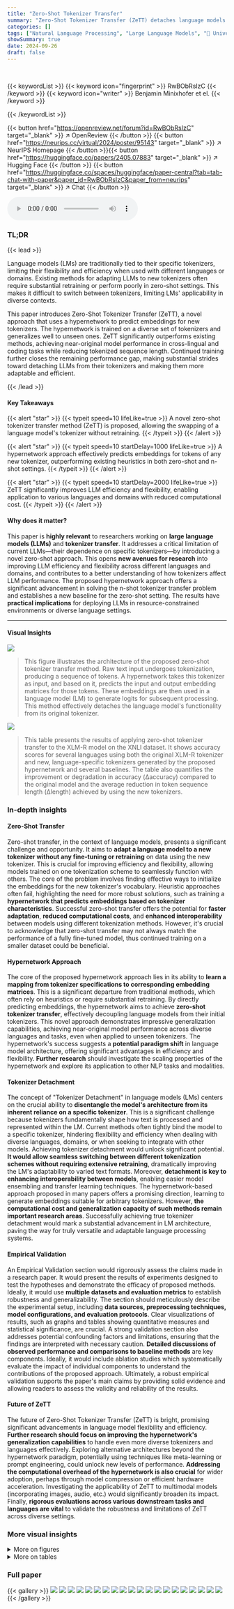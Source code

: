 ```yaml
---
title: "Zero-Shot Tokenizer Transfer"
summary: "Zero-Shot Tokenizer Transfer (ZeTT) detaches language models from their tokenizers via a hypernetwork, enabling efficient on-the-fly tokenizer swapping without retraining, significantly improving LLM ..."
categories: []
tags: ["Natural Language Processing", "Large Language Models", "🏢 University of Cambridge",]
showSummary: true
date: 2024-09-26
draft: false
---
```


<br>

{{< keywordList >}}
{{< keyword icon="fingerprint" >}} RwBObRsIzC {{< /keyword >}}
{{< keyword icon="writer" >}} Benjamin Minixhofer et el. {{< /keyword >}}
 
{{< /keywordList >}}

{{< button href="https://openreview.net/forum?id=RwBObRsIzC" target="_blank" >}}
↗ OpenReview
{{< /button >}}
{{< button href="https://neurips.cc/virtual/2024/poster/95143" target="_blank" >}}
↗ NeurIPS Homepage
{{< /button >}}{{< button href="https://huggingface.co/papers/2405.07883" target="_blank" >}}
↗ Hugging Face
{{< /button >}}
{{< button href="https://huggingface.co/spaces/huggingface/paper-central?tab=tab-chat-with-paper&paper_id=RwBObRsIzC&paper_from=neurips" target="_blank" >}}
↗ Chat
{{< /button >}}



<audio controls>
    <source src="https://ai-paper-reviewer.com/RwBObRsIzC/podcast.wav" type="audio/wav">
    Your browser does not support the audio element.
</audio>


### TL;DR


{{< lead >}}

Language models (LMs) are traditionally tied to their specific tokenizers, limiting their flexibility and efficiency when used with different languages or domains.  Existing methods for adapting LLMs to new tokenizers often require substantial retraining or perform poorly in zero-shot settings. This makes it difficult to switch between tokenizers, limiting LMs' applicability in diverse contexts. 

This paper introduces Zero-Shot Tokenizer Transfer (ZeTT), a novel approach that uses a hypernetwork to predict embeddings for new tokenizers. The hypernetwork is trained on a diverse set of tokenizers and generalizes well to unseen ones. ZeTT significantly outperforms existing methods, achieving near-original model performance in cross-lingual and coding tasks while reducing tokenized sequence length.  Continued training further closes the remaining performance gap, making substantial strides toward detaching LLMs from their tokenizers and making them more adaptable and efficient.

{{< /lead >}}


#### Key Takeaways

{{< alert "star" >}}
{{< typeit speed=10 lifeLike=true >}} A novel zero-shot tokenizer transfer method (ZeTT) is proposed, allowing the swapping of a language model's tokenizer without retraining. {{< /typeit >}}
{{< /alert >}}

{{< alert "star" >}}
{{< typeit speed=10 startDelay=1000 lifeLike=true >}} A hypernetwork approach effectively predicts embeddings for tokens of any new tokenizer, outperforming existing heuristics in both zero-shot and n-shot settings. {{< /typeit >}}
{{< /alert >}}

{{< alert "star" >}}
{{< typeit speed=10 startDelay=2000 lifeLike=true >}} ZeTT significantly improves LLM efficiency and flexibility, enabling application to various languages and domains with reduced computational cost. {{< /typeit >}}
{{< /alert >}}

#### Why does it matter?
This paper is **highly relevant** to researchers working on **large language models (LLMs)** and **tokenizer transfer**.  It addresses a critical limitation of current LLMs—their dependence on specific tokenizers—by introducing a novel zero-shot approach. This opens **new avenues for research** into improving LLM efficiency and flexibility across different languages and domains, and contributes to a better understanding of how tokenizers affect LLM performance. The proposed hypernetwork approach offers a significant advancement in solving the n-shot tokenizer transfer problem and establishes a new baseline for the zero-shot setting. The results have **practical implications** for deploying LLMs in resource-constrained environments or diverse language settings. 

------
#### Visual Insights



![](https://ai-paper-reviewer.com/RwBObRsIzC/figures_1_1.jpg)

> This figure illustrates the architecture of the proposed zero-shot tokenizer transfer method. Raw text input undergoes tokenization, producing a sequence of tokens.  A hypernetwork takes this tokenizer as input, and based on it, predicts the input and output embedding matrices for those tokens. These embeddings are then used in a language model (LM) to generate logits for subsequent processing. This method effectively detaches the language model's functionality from its original tokenizer.





![](https://ai-paper-reviewer.com/RwBObRsIzC/tables_5_1.jpg)

> This table presents the results of applying zero-shot tokenizer transfer to the XLM-R model on the XNLI dataset.  It shows accuracy scores for several languages using both the original XLM-R tokenizer and new, language-specific tokenizers generated by the proposed hypernetwork and several baselines.  The table also quantifies the improvement or degradation in accuracy (Δaccuracy) compared to the original model and the average reduction in token sequence length (Δlength) achieved by using the new tokenizers.





### In-depth insights


#### Zero-Shot Transfer
Zero-shot transfer, in the context of language models, presents a significant challenge and opportunity.  It aims to **adapt a language model to a new tokenizer without any fine-tuning or retraining** on data using the new tokenizer. This is crucial for improving efficiency and flexibility, allowing models trained on one tokenization scheme to seamlessly function with others.  The core of the problem involves finding effective ways to initialize the embeddings for the new tokenizer's vocabulary.  Heuristic approaches often fail, highlighting the need for more robust solutions, such as training a **hypernetwork that predicts embeddings based on tokenizer characteristics**.  Successful zero-shot transfer offers the potential for **faster adaptation**, **reduced computational costs**, and **enhanced interoperability** between models using different tokenization methods.  However, it's crucial to acknowledge that zero-shot transfer may not always match the performance of a fully fine-tuned model, thus continued training on a smaller dataset could be beneficial.

#### Hypernetwork Approach
The core of the proposed hypernetwork approach lies in its ability to **learn a mapping from tokenizer specifications to corresponding embedding matrices**. This is a significant departure from traditional methods, which often rely on heuristics or require substantial retraining. By directly predicting embeddings, the hypernetwork aims to achieve **zero-shot tokenizer transfer**, effectively decoupling language models from their initial tokenizers.  This novel approach demonstrates impressive generalization capabilities, achieving near-original model performance across diverse languages and tasks, even when applied to unseen tokenizers.  The hypernetwork's success suggests a **potential paradigm shift** in language model architecture, offering significant advantages in efficiency and flexibility.  **Further research** should investigate the scaling properties of the hypernetwork and explore its application to other NLP tasks and modalities.

#### Tokenizer Detachment
The concept of "Tokenizer Detachment" in language models (LMs) centers on the crucial ability to **disentangle the model's architecture from its inherent reliance on a specific tokenizer**.  This is a significant challenge because tokenizers fundamentally shape how text is processed and represented within the LM.  Current methods often tightly bind the model to a specific tokenizer, hindering flexibility and efficiency when dealing with diverse languages, domains, or when seeking to integrate with other models. Achieving tokenizer detachment would unlock significant potential.  **It would allow seamless switching between different tokenization schemes without requiring extensive retraining**, dramatically improving the LM's adaptability to varied text formats. Moreover, **detachment is key to enhancing interoperability between models**, enabling easier model ensembling and transfer learning techniques.  The hypernetwork-based approach proposed in many papers offers a promising direction, learning to generate embeddings suitable for arbitrary tokenizers.  However,  **the computational cost and generalization capacity of such methods remain important research areas**. Successfully achieving true tokenizer detachment would mark a substantial advancement in LM architecture, paving the way for truly versatile and adaptable language processing systems.

#### Empirical Validation
An Empirical Validation section would rigorously assess the claims made in a research paper.  It would present the results of experiments designed to test the hypotheses and demonstrate the efficacy of proposed methods.  Ideally, it would use **multiple datasets and evaluation metrics** to establish robustness and generalizability. The section should meticulously describe the experimental setup, including **data sources, preprocessing techniques, model configurations, and evaluation protocols**. Clear visualizations of results, such as graphs and tables showing quantitative measures and statistical significance, are crucial.  A strong validation section also addresses potential confounding factors and limitations, ensuring that the findings are interpreted with necessary caution. **Detailed discussions of observed performance and comparisons to baseline methods** are key components. Ideally, it would include ablation studies which systematically evaluate the impact of individual components to understand the contributions of the proposed approach.   Ultimately, a robust empirical validation supports the paper's main claims by providing solid evidence and allowing readers to assess the validity and reliability of the results.

#### Future of ZeTT
The future of Zero-Shot Tokenizer Transfer (ZeTT) is bright, promising significant advancements in language model flexibility and efficiency.  **Further research should focus on improving the hypernetwork's generalization capabilities** to handle even more diverse tokenizers and languages effectively.  Exploring alternative architectures beyond the hypernetwork paradigm, potentially using techniques like meta-learning or prompt engineering, could unlock new levels of performance.  **Addressing the computational overhead of the hypernetwork is also crucial** for wider adoption, perhaps through model compression or efficient hardware acceleration. Investigating the applicability of ZeTT to multimodal models (incorporating images, audio, etc.) would significantly broaden its impact.  Finally, **rigorous evaluations across various downstream tasks and languages are vital** to validate the robustness and limitations of ZeTT across diverse settings.


### More visual insights

<details>
<summary>More on figures
</summary>


![](https://ai-paper-reviewer.com/RwBObRsIzC/figures_4_1.jpg)

> The figure illustrates the architecture of the hypernetwork used for zero-shot tokenizer transfer.  The input is a new token from the target tokenizer's vocabulary. This token is first decomposed using the original tokenizer, resulting in a sequence of sub-tokens. These sub-tokens are then embedded using the original model's embedding matrix. This sequence of embeddings is passed through multiple instances of a language model (HLM) within the hypernetwork. Each HLM processes a segment of the input embedding sequence, and finally, the output of the final HLM layer is the new embedding for the original input token.  The process 'amortizes' over the tokenizer by learning to compose the embeddings from the original sub-tokens into a new embedding without explicitly considering the specific tokenization function.


![](https://ai-paper-reviewer.com/RwBObRsIzC/figures_17_1.jpg)

> The figure shows the language modeling loss curves for four different GPT2 model variations across 50,000 training steps.  The variations are:  1. **GPT2:** Standard GPT2 model. 2. **GPT2 (no aux. loss):** GPT2 without the auxiliary loss. 3. **GPT2 (untied):** GPT2 with untied input and output embedding matrices. 4. **GPT2 (untied, no aux. loss):** GPT2 with untied embeddings and no auxiliary loss.  The plot demonstrates that the auxiliary loss is crucial for preventing divergence in the models with untied embeddings. The standard GPT2 model shows stable training loss, while models without the auxiliary loss exhibit instability, particularly the untied version.


![](https://ai-paper-reviewer.com/RwBObRsIzC/figures_19_1.jpg)

> This figure displays the performance difference between the proposed hypernetwork method and the FOCUS baseline on the XNLI benchmark.  The performance is evaluated across various vocabulary sizes (30k, 50k, and 100k) for the new tokenizer. Each line represents the performance of a specific language, comparing the accuracy change from using the hypernetwork or FOCUS against the original XLM-R model's accuracy. The plot shows how the accuracy difference changes as the new tokenizer's vocabulary size increases, providing insights into the robustness and scalability of both approaches.


![](https://ai-paper-reviewer.com/RwBObRsIzC/figures_19_2.jpg)

> This figure shows the correlation between the difference in accuracy achieved by the proposed hypernetwork method and the FOCUS baseline, compared to the original XLM-R model. The correlation is analyzed with respect to two metrics: Unigram overlap probability (p(overlap)) and vocabulary overlap. The left panel displays the correlation with Unigram overlap probability, which represents the probability of a randomly sampled token from the target tokenizer also being present in the source tokenizer's vocabulary. The right panel shows the correlation with vocabulary overlap, which measures the fraction of tokens shared between the target and source tokenizers.  The results suggest that the hypernetwork's performance is less dependent on the simple vocabulary overlap than on the Unigram overlap probability, indicating the hypernetwork's robustness to vocabulary size differences and its ability to effectively leverage shared subword units.


![](https://ai-paper-reviewer.com/RwBObRsIzC/figures_20_1.jpg)

> This figure illustrates the architecture of the hypernetwork used for zero-shot tokenizer transfer.  The hypernetwork takes as input the original tokenizer and the new target tokenizer. It processes the sequence of tokens from the original tokenizer using a language model (HLM). The HLM then learns to map these embeddings to a new set of embeddings suitable for the new tokenizer. This process essentially 'amortizes' over the tokenization function, meaning that the hypernetwork learns to generalize to new tokenizers without needing to be explicitly trained on each one individually.


</details>




<details>
<summary>More on tables
</summary>


![](https://ai-paper-reviewer.com/RwBObRsIzC/tables_5_2.jpg)
> This table shows the performance of the Mistral-7B-v0.1 language model after performing zero-shot and n-shot tokenizer transfer.  Zero-shot transfer uses a hypernetwork to predict embeddings for a new tokenizer without any further training. N-shot transfer involves fine-tuning the model with the new tokenizer on 800M tokens. The model's performance is evaluated on both natural language benchmarks (using the GPT2 tokenizer) and code generation benchmarks (using the StarCoder tokenizer).  The table compares the performance of the original model, the model after zero-shot transfer using a heuristic method (FOCUS), the model after zero-shot transfer using the proposed hypernetwork method, and the models after n-shot transfer using the same methods. It highlights that continued training with the original tokenizer doesn't always lead to better performance.

![](https://ai-paper-reviewer.com/RwBObRsIzC/tables_6_1.jpg)
> This table presents the accuracy results of the Mistral-7B model on the XCOPA benchmark using language-specific tokenizers.  The results compare the performance of the original model (no tokenizer transfer), the FOCUS heuristic method for zero-shot tokenizer transfer, and the proposed hypernetwork method.  Standard errors for the accuracy values are indicated to show the reliability of the results.

![](https://ai-paper-reviewer.com/RwBObRsIzC/tables_6_2.jpg)
> This table presents the 5-shot accuracy results on the multilingual MMLU benchmark using the Mistral-7B language model.  It compares the performance of the original model with language-specific tokenizers against two zero-shot tokenizer transfer methods: FOCUS (a baseline heuristic method) and the proposed hypernetwork method.  The table shows the accuracy achieved by each method for five different languages (German, Spanish, French, Italian, and Russian) and indicates the percentage change in accuracy (△accuracy) and token length reduction (△length) compared to the original model's performance for each language.

![](https://ai-paper-reviewer.com/RwBObRsIzC/tables_7_1.jpg)
> This table presents the results of transferring a fine-tuned language model (Mistral-7B-Instruct-v0.1) to a new tokenizer (GPT2) using a hypernetwork trained on the base model (Mistral-7B).  It compares the performance of the original fine-tuned model, a version with embeddings replaced by those from the base model, zero-shot transfer using a heuristic method (FOCUS), zero-shot transfer using the hypernetwork, and n-shot transfer (with continued training on 800M tokens) using the hypernetwork.  The impact of a scaling factor (λ) on performance is also evaluated.

![](https://ai-paper-reviewer.com/RwBObRsIzC/tables_8_1.jpg)
> This table presents the results of applying zero-shot tokenizer transfer to the XLM-R model for cross-lingual tasks using the XNLI dataset.  It compares the accuracy of the model using the original tokenizer against models using new zero-shot transferred tokenizers created by the proposed hypernetwork approach and other baseline methods (Lexical, FVT, OFA, FOCUS). The table shows the accuracy for each language in the dataset, the absolute change in accuracy from using the hypernetwork (Δaccuracy), and the percentage reduction in the average token length compared to the original tokenizer (Δlength). This demonstrates the effectiveness of the proposed method in both improving efficiency and maintaining accuracy.

![](https://ai-paper-reviewer.com/RwBObRsIzC/tables_8_2.jpg)
> This table presents the performance of the Mistral-7B-v0.1 language model after performing zero-shot and n-shot tokenizer transfer.  Zero-shot transfer uses a hypernetwork to predict embedding parameters for a new tokenizer without any training on data for the new tokenizer. N-shot transfer involves further training on 800 million tokens using the new tokenizer.  The evaluation is done on natural language benchmarks (using GPT2 tokenizer) and code generation benchmarks (using StarCoder tokenizer).  The table compares performance with the original model, a heuristic-based approach (FOCUS), and the proposed method (ours), highlighting both zero-shot and continued training results.

![](https://ai-paper-reviewer.com/RwBObRsIzC/tables_18_1.jpg)
> This table presents the performance of the hypernetwork, measured in bits-per-byte, with and without the inclusion of inter-token attention.  It compares the performance across three different types of tokenizers: sampled tokenizers generated during training, a GPT-NeoX tokenizer, and an English UnigramLM tokenizer. The vocabulary sizes for each tokenizer type are indicated in parentheses.

![](https://ai-paper-reviewer.com/RwBObRsIzC/tables_18_2.jpg)
> This table presents the results of experiments on cross-lingual transfer using the XLM-R model.  It compares the accuracy achieved when using the original XLM-R tokenizer against the accuracy achieved with newly generated, language-specific zero-shot tokenizers.  The table shows the performance of different methods (including the proposed hypernetwork), indicating the absolute changes in accuracy (Δaccuracy) and the average reduction in token sequence length (Δlength) for each language.

![](https://ai-paper-reviewer.com/RwBObRsIzC/tables_19_1.jpg)
> This table presents the performance comparison of Mistral-7B-v0.1 language model using different tokenizer transfer methods.  It shows the results for zero-shot and n-shot transfer to GPT2 and StarCoder tokenizers across various natural language and code generation benchmarks. The 'original' row shows the performance of the original model, while 'original@800M' indicates the model's performance after continued training with the original tokenizer.  The 'FOCUS' rows show results using the FOCUS heuristic method for tokenizer transfer, and the 'ours' rows show the results of the proposed hypernetwork method.  The comparison highlights the effectiveness of the hypernetwork approach.

![](https://ai-paper-reviewer.com/RwBObRsIzC/tables_20_1.jpg)
> This table presents the results of transferring a fine-tuned language model (Mistral-7B-Instruct-v0.1) to a new tokenizer (GPT2) using a hypernetwork trained on the base model.  It compares the performance of the original fine-tuned model, a version with embeddings replaced by those from the base model, zero-shot transfer using FOCUS (a baseline method), zero-shot transfer using the proposed hypernetwork, and n-shot transfer (with continued training on 800M tokens) using the hypernetwork.  The metric is a score (1-10) from gpt-3.5-turbo-1106, and the effect of a scaling factor (λ) on task arithmetic is also shown.

![](https://ai-paper-reviewer.com/RwBObRsIzC/tables_21_1.jpg)
> This table presents the accuracy results on the Cross-lingual NLI (XNLI) benchmark.  The experiment reuses adapters trained on the original XLM-R model but with new zero-shot transferred language-specific tokenizers generated by the proposed hypernetwork method and several baseline methods. The table compares the accuracy of the different methods, showing the absolute change in accuracy compared to the original model (Δaccuracy) and the reduction in average token sequence length compared to the original model (Δlength). This demonstrates the effectiveness of the zero-shot tokenizer transfer approach on a cross-lingual task, highlighting both accuracy preservation and efficiency gains.

![](https://ai-paper-reviewer.com/RwBObRsIzC/tables_21_2.jpg)
> This table presents the bits-per-character for GPT2 using different tokenization methods and embedding approaches.  It compares the original GPT2 embeddings with those predicted by the hypernetwork, both with and without added Gaussian noise during the sampling process. The tokenization methods include the original GPT2 tokenizer, a unigramified version (approximating the original with a UnigramLM model), and a UnigramLM tokenizer using substring frequencies as scores.

![](https://ai-paper-reviewer.com/RwBObRsIzC/tables_21_3.jpg)
> This table presents the results of applying zero-shot tokenizer transfer on XNLI using the XLM-R model with language-specific tokenizers.  It compares the accuracy of the original model, several baseline methods (Lexical, FVT, OFA, FOCUS), and the proposed hypernetwork method.  The table shows the accuracy for each language, the absolute change in accuracy when using the hypernetwork (compared to the original), and the average reduction in token sequence length achieved by the new tokenizers.

</details>




### Full paper

{{< gallery >}}
<img src="https://ai-paper-reviewer.com/RwBObRsIzC/1.png" class="grid-w50 md:grid-w33 xl:grid-w25" />
<img src="https://ai-paper-reviewer.com/RwBObRsIzC/2.png" class="grid-w50 md:grid-w33 xl:grid-w25" />
<img src="https://ai-paper-reviewer.com/RwBObRsIzC/3.png" class="grid-w50 md:grid-w33 xl:grid-w25" />
<img src="https://ai-paper-reviewer.com/RwBObRsIzC/4.png" class="grid-w50 md:grid-w33 xl:grid-w25" />
<img src="https://ai-paper-reviewer.com/RwBObRsIzC/5.png" class="grid-w50 md:grid-w33 xl:grid-w25" />
<img src="https://ai-paper-reviewer.com/RwBObRsIzC/6.png" class="grid-w50 md:grid-w33 xl:grid-w25" />
<img src="https://ai-paper-reviewer.com/RwBObRsIzC/7.png" class="grid-w50 md:grid-w33 xl:grid-w25" />
<img src="https://ai-paper-reviewer.com/RwBObRsIzC/8.png" class="grid-w50 md:grid-w33 xl:grid-w25" />
<img src="https://ai-paper-reviewer.com/RwBObRsIzC/9.png" class="grid-w50 md:grid-w33 xl:grid-w25" />
<img src="https://ai-paper-reviewer.com/RwBObRsIzC/10.png" class="grid-w50 md:grid-w33 xl:grid-w25" />
<img src="https://ai-paper-reviewer.com/RwBObRsIzC/11.png" class="grid-w50 md:grid-w33 xl:grid-w25" />
<img src="https://ai-paper-reviewer.com/RwBObRsIzC/12.png" class="grid-w50 md:grid-w33 xl:grid-w25" />
<img src="https://ai-paper-reviewer.com/RwBObRsIzC/13.png" class="grid-w50 md:grid-w33 xl:grid-w25" />
<img src="https://ai-paper-reviewer.com/RwBObRsIzC/14.png" class="grid-w50 md:grid-w33 xl:grid-w25" />
<img src="https://ai-paper-reviewer.com/RwBObRsIzC/15.png" class="grid-w50 md:grid-w33 xl:grid-w25" />
<img src="https://ai-paper-reviewer.com/RwBObRsIzC/16.png" class="grid-w50 md:grid-w33 xl:grid-w25" />
<img src="https://ai-paper-reviewer.com/RwBObRsIzC/17.png" class="grid-w50 md:grid-w33 xl:grid-w25" />
<img src="https://ai-paper-reviewer.com/RwBObRsIzC/18.png" class="grid-w50 md:grid-w33 xl:grid-w25" />
<img src="https://ai-paper-reviewer.com/RwBObRsIzC/19.png" class="grid-w50 md:grid-w33 xl:grid-w25" />
<img src="https://ai-paper-reviewer.com/RwBObRsIzC/20.png" class="grid-w50 md:grid-w33 xl:grid-w25" />
{{< /gallery >}}